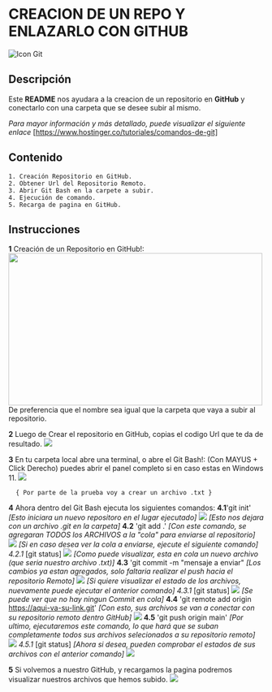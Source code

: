 # CREACION DE UN REPO Y ENLAZARLO CON GITHUB

![Icon Git](https://play-lh.googleusercontent.com/PCpXdqvUWfCW1mXhH1Y_98yBpgsWxuTSTofy3NGMo9yBTATDyzVkqU580bfSln50bFU)

## Descripción

Este **README** nos ayudara a la creacion de un repositorio en **GitHub** y conectarlo con una carpeta que se desee subir al mismo.

*Para mayor información y más detallado, puede visualizar el siguiente enlace*
[https://www.hostinger.co/tutoriales/comandos-de-git]

## Contenido
    1. Creación Repositorio en GitHub.
    2. Obtener Url del Repositorio Remoto.
    3. Abrir Git Bash en la carpete a subir.
    4. Ejecución de comando.
    5. Recarga de pagina en GitHub.

## Instrucciones

**1** Creación de un Repositorio en GitHub!:
      <kbd>
        <img src="image.png" width="500" height="300">
      </kbd>
      De preferencia que el nombre sea igual que la carpeta que vaya a subir al repositorio.

**2** Luego de Crear el repositorio en GitHub, copias el codigo Url que te da de resultado.
      ![](image-1.png)

**3** En tu carpeta local abre una terminal, o abre el Git Bash!:
      (Con MAYUS + Click Derecho) puedes abrir el panel completo si en caso estas en Windows 11.
      ![](image-2.png)

      { Por parte de la prueba voy a crear un archivo .txt }

**4** Ahora dentro del Git Bash ejecuta los siguientes comandos:
    **4.1**'git init'
        *[Esto iniciara un nuevo repositoro en el lugar ejecutado]*
        ![](image-3.png)
        *[Esto nos dejara con un archivo .git en la carpeta]*
    **4.2** 'git add .'
        *[Con este comando, se agregaran TODOS los ARCHIVOS a la "cola" para enviarse al repositorio]*
        ![](image-4.png)
        *[Si en caso desea ver la cola a enviarse, ejecute el siguiente comando]*
        *4.2.1* [git status]
              ![](image-5.png)
              *[Como puede visualizar, esta en cola un nuevo archivo (que seria nuestro archivo .txt)]*
    **4.3** 'git commit -m "mensaje a enviar"
        *[Los cambios ya estan agregados, solo faltaria realizar el push hacia el repositorio Remoto]*
        ![](image-6.png)
        *[Si quiere visualizar el estado de los archivos, nuevamente puede ejecutar el anterior comando]*
        *4.3.1* [git status]
              ![](image-7.png)
              *[Se puede ver que no hay ningun Commit en cola]*
    **4.4** 'git remote add origin https://aqui-va-su-link.git'
        *[Con esto, sus archivos se van a conectar con su repositorio remoto dentro GitHub]*
        ![](image-8.png)
    **4.5** 'git push origin main'
        *[Por ultimo, ejecutaremos este comando, lo que hará que se suban completamente todos sus archivos selecionados a su*
        *repositorio remoto]*
        ![](image-9.png)
        *4.5.1* [git status]
              *[Ahora si desea, pueden comprobar el estados de sus archivos con el anterior comando]*
              ![](image-10.png)

**5** Si volvemos a nuestro GitHub, y recargamos la pagina podremos visualizar nuestros archivos que hemos subido.
      ![](image-11.png)